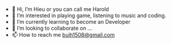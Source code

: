 - 👋 Hi, I’m Hieu or you can call me Harold 
- 👀 I’m interested in playing game, listening to music and coding.
- 🌱 I’m currently learning to become an Developer
- 💞️ I’m looking to collaborate on ...
- 📫 How to reach me buih1508@gmail.com

<!---
Hueiboi/Hueiboi is a ✨ special ✨ repository because its `README.md` (this file) appears on your GitHub profile.
You can click the Preview link to take a look at your changes.
--->
